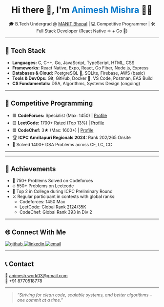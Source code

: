 <div align="center">
  <h1>Hi there 👋, I'm <span style="color:#007acc">Animesh Mishra</span> 🧑‍💻</h1>
</div>

<p align="center">
  🎓 B.Tech Undergrad @ <a href="http://www.manit.ac.in/" target="_blank">MANIT Bhopal</a> | 💻 Competitive Programmer | 🛠️ Full Stack Developer (React Native ⚛️ + Go 🐹) <br/>
</p>

---

## 🚀 Tech Stack

- **Languages:** C, C++, Go, JavaScript, TypeScript, HTML, CSS  
- **Frameworks:** React Native, Expo, React, Go Fiber, Node.js, Express  
- **Databases & Cloud:** PostgreSQL 🐘, SQLite, Firebase, AWS (basic)  
- **Tools & DevOps:** Git, GitHub, Docker 🐳, VS Code, Postman, EAS Build  
- **CS Fundamentals:** DSA, Algorithms, Systems Design (ongoing)

---

## 🧠 Competitive Programming

- 🟪 **CodeForces:** Specialist (Max: 1450) | [Profile](https://codeforces.com/profile/animesh_30)  
- 🟨 **LeetCode:** 1700+ Rated (Top 13%) | [Profile](https://leetcode.com/u/animesh_30/)  
- 🟦 **CodeChef:** 3★ (Max: 1600+) | [Profile](https://www.codechef.com/users/code_crafterr)  
- 🏆 **ICPC Amritapuri Regionals 2024:** Rank 202/265 Onsite  
- 🏅 Solved 1400+ DSA Problems across CF, LC, CC

---
---

## 🏅 Achievements

- 🧠 750+ Problems Solved on Codeforces
- 🔥 550+ Problems on Leetcode
- 🥇 Top 2 in College during ICPC Preliminary Round
- ⚔️ Regular participant in contests with global ranks:
  - Codeforces: 1450 Max
  - LeetCode: Global Rank 2124/35K
  - CodeChef: Global Rank 393 in Div 2

---

## 🌐 Connect With Me

<a href="https://github.com/animesh30-dev" target="_blank">
  <img src="https://img.shields.io/badge/GitHub-%2324292e.svg?&style=for-the-badge&logo=github&logoColor=white" alt="github"/>
</a>
<a href="https://www.linkedin.com/in/animesh-mishra-a510b8257/" target="_blank">
  <img src="https://img.shields.io/badge/LinkedIn-%230077B5.svg?&style=for-the-badge&logo=linkedin&logoColor=white" alt="linkedin"/>
</a>
<a href="mailto:animesh.work03@gmail.com">
  <img src="https://img.shields.io/badge/email-%23D14836.svg?&style=for-the-badge&logo=gmail&logoColor=white" alt="email"/>
</a>

---

## 📞 Contact  
📧 animesh.work03@gmail.com  
📱 +91 8770518778

---

> *“Striving for clean code, scalable systems, and better algorithms – one commit at a time.”*
